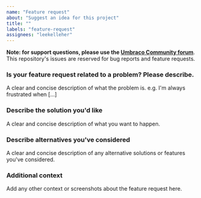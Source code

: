 ```yaml
---
name: "Feature request"
about: "Suggest an idea for this project"
title: ""
labels: "feature-request"
assignees: "leekelleher"
---
```


**Note: for support questions, please use the [Umbraco Community forum](https://our.umbraco.com)**. This repository's issues are reserved for bug reports and feature requests.


### Is your feature request related to a problem? Please describe.

A clear and concise description of what the problem is. e.g. I'm always frustrated when [...]


### Describe the solution you'd like

A clear and concise description of what you want to happen.


### Describe alternatives you've considered

A clear and concise description of any alternative solutions or features you've considered.


### Additional context

Add any other context or screenshots about the feature request here.

